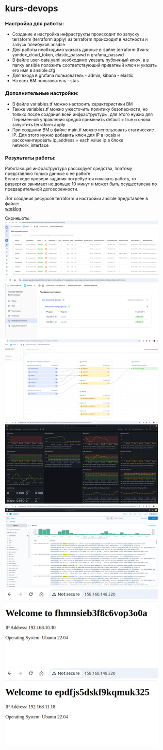 # kurs-devops

### Настройка для работы:  
- Создание и настройка инфраструкты происходит по запуску terraform (terraform apply) из terraform происходит в частности и запуск плейбуков ansible
- Для работы необходимо указать данные в файле terraform.tfvars: yandex_cloud_token, elastic_passwd и grafana_passwd
- В файле user-data.yaml необходимо указать публичный ключ, а в папку ansible положить соответствующий приватный ключ и указать его имя в ansible.cfg
- Для входа в grafana пользователь - admin, kibana - elastic
- На всех ВМ пользователь - stas

### Дополнительные настройки:  
- В файле variables.tf можно настроить характеристики ВМ
- Также variables.tf можно ужесточить политику безопасности, но только после создания всей инфраструктуры, для этого нужно для Переменной управления средой применить default = true и снова запустить terraform apply
- При создании ВМ в файле main.tf можно использовать статические IP. Для этого нужно добавить ключ для IP в locals и раскоментировать ip_address = each.value.ip в блоке network_interface

### Результаты работы:
Работающая инфраструктура рассходует средства, поэтому представляю только данные о ее работе.  
Если в ходе провери задания потребуется показать работу, то развертка занимает не дольше 10 минут и может быть осуществлена по предварительной договоренности.  

Лог создания ресурсов terraform и настройки ansible представлен в файле:  
[worklog](results/worklog)  

Скриншоты:
![VM](results/VM.png)
![ALB](results/ALB.png)
![VPC](results/VPC.png)
![grafana](results/grafana.png)
![kibana.png](results/kibana.png)
![webserv1](results/webserv1.png)
![webserv2](results/webserv2.png)
